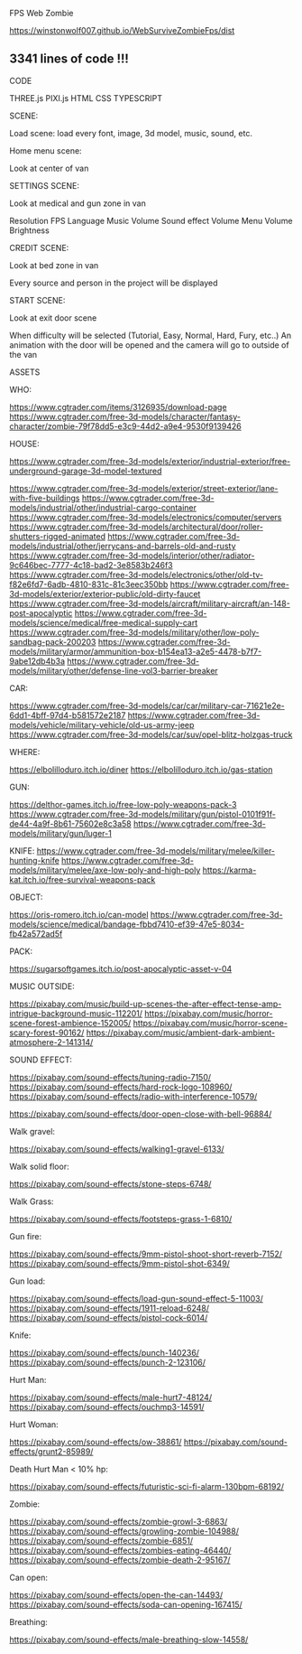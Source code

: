 FPS Web Zombie

https://winstonwolf007.github.io/WebSurviveZombieFps/dist

## 3341 lines of code !!!



CODE

THREE.js
PIXI.js
HTML
CSS
TYPESCRIPT

SCENE:

Load scene: load every font, image, 3d model, music, sound, etc.

Home menu scene:

Look at center of van

SETTINGS SCENE:

Look at medical and gun zone in van

Resolution
FPS
Language
Music Volume
Sound effect Volume
Menu Volume
Brightness


CREDIT SCENE:

Look at bed zone in van

Every source and person in the project will be displayed

START SCENE:

Look at exit door scene

When difficulty will be selected (Tutorial, Easy, Normal, Hard, Fury, etc..)
An animation with the door will be opened and the camera will go to outside of the van

ASSETS

WHO:

https://www.cgtrader.com/items/3126935/download-page
https://www.cgtrader.com/free-3d-models/character/fantasy-character/zombie-79f78dd5-e3c9-44d2-a9e4-9530f9139426


HOUSE:


https://www.cgtrader.com/free-3d-models/exterior/industrial-exterior/free-underground-garage-3d-model-textured

https://www.cgtrader.com/free-3d-models/exterior/street-exterior/lane-with-five-buildings
https://www.cgtrader.com/free-3d-models/industrial/other/industrial-cargo-container
https://www.cgtrader.com/free-3d-models/electronics/computer/servers
https://www.cgtrader.com/free-3d-models/architectural/door/roller-shutters-rigged-animated
https://www.cgtrader.com/free-3d-models/industrial/other/jerrycans-and-barrels-old-and-rusty
https://www.cgtrader.com/free-3d-models/interior/other/radiator-9c646bec-7777-4c18-bad2-3e8583b246f3
https://www.cgtrader.com/free-3d-models/electronics/other/old-tv-f82e6fd7-6adb-4810-831c-81c3eec350bb
https://www.cgtrader.com/free-3d-models/exterior/exterior-public/old-dirty-faucet
https://www.cgtrader.com/free-3d-models/aircraft/military-aircraft/an-148-post-apocalyptic
https://www.cgtrader.com/free-3d-models/science/medical/free-medical-supply-cart
https://www.cgtrader.com/free-3d-models/military/other/low-poly-sandbag-pack-200203
https://www.cgtrader.com/free-3d-models/military/armor/ammunition-box-b154ea13-a2e5-4478-b7f7-9abe12db4b3a
https://www.cgtrader.com/free-3d-models/military/other/defense-line-vol3-barrier-breaker


CAR:

https://www.cgtrader.com/free-3d-models/car/car/military-car-71621e2e-6dd1-4bff-97d4-b581572e2187
https://www.cgtrader.com/free-3d-models/vehicle/military-vehicle/old-us-army-jeep
https://www.cgtrader.com/free-3d-models/car/suv/opel-blitz-holzgas-truck




WHERE:

https://elbolilloduro.itch.io/diner
https://elbolilloduro.itch.io/gas-station

GUN:


https://delthor-games.itch.io/free-low-poly-weapons-pack-3
https://www.cgtrader.com/free-3d-models/military/gun/pistol-0101f91f-de44-4a9f-8b61-75602e8c3a58
https://www.cgtrader.com/free-3d-models/military/gun/luger-1


KNIFE:
https://www.cgtrader.com/free-3d-models/military/melee/killer-hunting-knife
https://www.cgtrader.com/free-3d-models/military/melee/axe-low-poly-and-high-poly
https://karma-kat.itch.io/free-survival-weapons-pack

OBJECT:


https://oris-romero.itch.io/can-model
https://www.cgtrader.com/free-3d-models/science/medical/bandage-fbbd7410-ef39-47e5-8034-fb42a572ad5f



PACK:

https://sugarsoftgames.itch.io/post-apocalyptic-asset-v-04

MUSIC OUTSIDE:

https://pixabay.com/music/build-up-scenes-the-after-effect-tense-amp-intrigue-background-music-112201/
https://pixabay.com/music/horror-scene-forest-ambience-152005/
https://pixabay.com/music/horror-scene-scary-forest-90162/
https://pixabay.com/music/ambient-dark-ambient-atmosphere-2-141314/

SOUND EFFECT:

https://pixabay.com/sound-effects/tuning-radio-7150/
https://pixabay.com/sound-effects/hard-rock-logo-108960/
https://pixabay.com/sound-effects/radio-with-interference-10579/

https://pixabay.com/sound-effects/door-open-close-with-bell-96884/

Walk gravel:

https://pixabay.com/sound-effects/walking1-gravel-6133/

Walk solid floor:

https://pixabay.com/sound-effects/stone-steps-6748/

Walk Grass:

https://pixabay.com/sound-effects/footsteps-grass-1-6810/

Gun fire:


https://pixabay.com/sound-effects/9mm-pistol-shoot-short-reverb-7152/
https://pixabay.com/sound-effects/9mm-pistol-shot-6349/

Gun load:

https://pixabay.com/sound-effects/load-gun-sound-effect-5-11003/
https://pixabay.com/sound-effects/1911-reload-6248/
https://pixabay.com/sound-effects/pistol-cock-6014/

Knife:

https://pixabay.com/sound-effects/punch-140236/
https://pixabay.com/sound-effects/punch-2-123106/

Hurt Man:

https://pixabay.com/sound-effects/male-hurt7-48124/
https://pixabay.com/sound-effects/ouchmp3-14591/

Hurt Woman:

https://pixabay.com/sound-effects/ow-38861/
https://pixabay.com/sound-effects/grunt2-85989/

Death Hurt Man < 10% hp:

https://pixabay.com/sound-effects/futuristic-sci-fi-alarm-130bpm-68192/

Zombie:

https://pixabay.com/sound-effects/zombie-growl-3-6863/
https://pixabay.com/sound-effects/growling-zombie-104988/
https://pixabay.com/sound-effects/zombie-6851/
https://pixabay.com/sound-effects/zombies-eating-46440/
https://pixabay.com/sound-effects/zombie-death-2-95167/

Can open:

https://pixabay.com/sound-effects/open-the-can-14493/
https://pixabay.com/sound-effects/soda-can-opening-167415/

Breathing:

https://pixabay.com/sound-effects/male-breathing-slow-14558/







